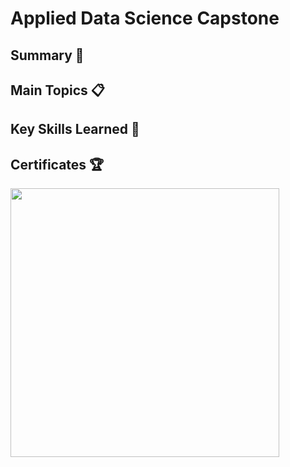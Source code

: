 # Applied Data Science Capstone

## Summary :memo:

## Main Topics :clipboard:

## Key Skills Learned :key:

## Certificates :trophy:

<a href="https://www.coursera.org/account/accomplishments/records/3KKPKTSV9F8H"><img src="https://s3.amazonaws.com/coursera_assets/meta_images/generated/CERTIFICATE_LANDING_PAGE/CERTIFICATE_LANDING_PAGE~3KKPKTSV9F8H/CERTIFICATE_LANDING_PAGE~3KKPKTSV9F8H.jpeg" height="430"></a>
